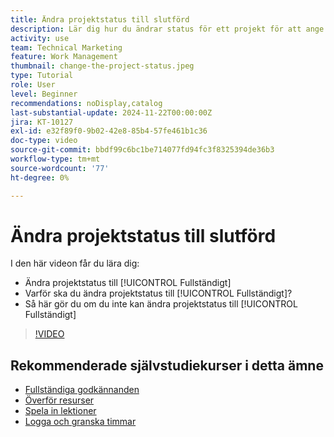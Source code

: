 ```yaml
---
title: Ändra projektstatus till slutförd
description: Lär dig hur du ändrar status för ett projekt för att ange att arbetet är slutfört.
activity: use
team: Technical Marketing
feature: Work Management
thumbnail: change-the-project-status.jpeg
type: Tutorial
role: User
level: Beginner
recommendations: noDisplay,catalog
last-substantial-update: 2024-11-22T00:00:00Z
jira: KT-10127
exl-id: e32f89f0-9b02-42e8-85b4-57fe461b1c36
doc-type: video
source-git-commit: bbdf99c6bc1be714077fd94fc3f8325394de36b3
workflow-type: tm+mt
source-wordcount: '77'
ht-degree: 0%

---
```


# Ändra projektstatus till slutförd

I den här videon får du lära dig:

* Ändra projektstatus till [!UICONTROL Fullständigt]
* Varför ska du ändra projektstatus till [!UICONTROL Fullständigt]?
* Så här gör du om du inte kan ändra projektstatus till [!UICONTROL Fullständigt]

>[!VIDEO](https://video.tv.adobe.com/v/3439362/?quality=12&learn=on&enablevpops=1&captions=swe)

## Rekommenderade självstudiekurser i detta ämne

* [Fullständiga godkännanden](/help/manage-work/close-a-project/complete-approvals.md)
* [Överför resurser](/help/manage-work/close-a-project/upload-assets.md)
* [Spela in lektioner](/help/manage-work/close-a-project/lessons-learned-from-closing-a-project.md)
* [Logga och granska timmar](/help/manage-work/close-a-project/log-and-review-hours.md)
